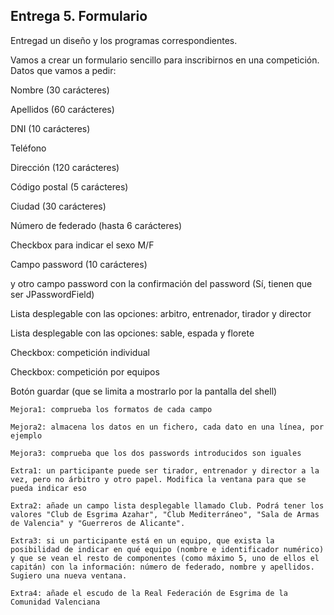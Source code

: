 ## Entrega 5. Formulario

Entregad un diseño y los programas correspondientes.

Vamos a crear un formulario sencillo para inscribirnos en una competición. Datos que vamos a pedir:

Nombre (30 carácteres)

Apellidos (60 carácteres)

DNI (10 carácteres)

Teléfono

Dirección (120 carácteres)

Código postal (5 carácteres)

Ciudad (30 carácteres)

Número de federado (hasta 6 carácteres)

Checkbox para indicar el sexo M/F

Campo password (10 carácteres)

y otro campo password con la confirmación del password (Sí, tienen que ser JPasswordField)

Lista desplegable con las opciones: arbitro, entrenador, tirador y director

Lista desplegable con las opciones: sable, espada y florete

Checkbox: competición individual

Checkbox: competición por equipos

Botón guardar (que se limita a mostrarlo por la pantalla del shell)



    Mejora1: comprueba los formatos de cada campo

    Mejora2: almacena los datos en un fichero, cada dato en una línea, por ejemplo

    Mejora3: comprueba que los dos passwords introducidos son iguales

    Extra1: un participante puede ser tirador, entrenador y director a la vez, pero no árbitro y otro papel. Modifica la ventana para que se pueda indicar eso

    Extra2: añade un campo lista desplegable llamado Club. Podrá tener los valores "Club de Esgrima Azahar", "Club Mediterráneo", "Sala de Armas de Valencia" y "Guerreros de Alicante".

    Extra3: si un participante está en un equipo, que exista la posibilidad de indicar en qué equipo (nombre e identificador numérico) y que se vean el resto de componentes (como máximo 5, uno de ellos el capitán) con la información: número de federado, nombre y apellidos. Sugiero una nueva ventana.

    Extra4: añade el escudo de la Real Federación de Esgrima de la Comunidad Valenciana